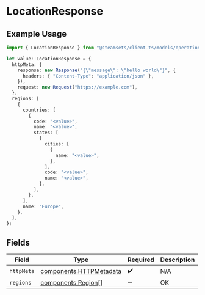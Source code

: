# LocationResponse

## Example Usage

```typescript
import { LocationResponse } from "@steamsets/client-ts/models/operations";

let value: LocationResponse = {
  httpMeta: {
    response: new Response("{\"message\": \"hello world\"}", {
      headers: { "Content-Type": "application/json" },
    }),
    request: new Request("https://example.com"),
  },
  regions: [
    {
      countries: [
        {
          code: "<value>",
          name: "<value>",
          states: [
            {
              cities: [
                {
                  name: "<value>",
                },
              ],
              code: "<value>",
              name: "<value>",
            },
          ],
        },
      ],
      name: "Europe",
    },
  ],
};
```

## Fields

| Field                                                              | Type                                                               | Required                                                           | Description                                                        |
| ------------------------------------------------------------------ | ------------------------------------------------------------------ | ------------------------------------------------------------------ | ------------------------------------------------------------------ |
| `httpMeta`                                                         | [components.HTTPMetadata](../../models/components/httpmetadata.md) | :heavy_check_mark:                                                 | N/A                                                                |
| `regions`                                                          | [components.Region](../../models/components/region.md)[]           | :heavy_minus_sign:                                                 | OK                                                                 |